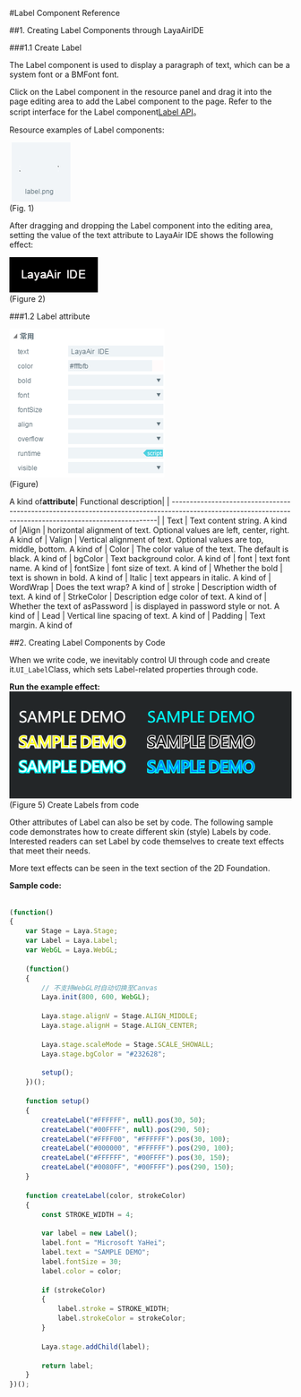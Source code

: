 #Label Component Reference



##1. Creating Label Components through LayaAirIDE

###1.1 Create Label

The Label component is used to display a paragraph of text, which can be a system font or a BMFont font.

Click on the Label component in the resource panel and drag it into the page editing area to add the Label component to the page.
Refer to the script interface for the Label component[Label API](http://layaair.ldc.layabox.com/api/index.html?category=Core&class=laya.ui.Label)。

Resource examples of Label components:



​        ![图片0.png](img/1.png)<br/>
(Fig. 1)

After dragging and dropping the Label component into the editing area, setting the value of the text attribute to LayaAir IDE shows the following effect:

​![图片0.png](img/2.png)<br/>
(Figure 2)



 

 



###1.2 Label attribute

​![图片0.png](img/3.png)<br/>
(Figure)

A kind of**attribute**| Functional description|
| --------------------------------------------------------------------------------------------------------------------------------------------------------|
| Text | Text content string. A kind of
|Align | horizontal alignment of text. Optional values are left, center, right. A kind of
| Valign | Vertical alignment of text. Optional values are top, middle, bottom. A kind of
| Color | The color value of the text. The default is black. A kind of
| bgColor | Text background color. A kind of
| font | text font name. A kind of
| fontSize | font size of text. A kind of
| Whether the bold | text is shown in bold. A kind of
| Italic | text appears in italic. A kind of
| WordWrap | Does the text wrap? A kind of
| stroke | Description width of text. A kind of
| StrkeColor | Description edge color of text. A kind of
| Whether the text of asPassword | is displayed in password style or not. A kind of
| Lead | Vertical line spacing of text. A kind of
| Padding | Text margin. A kind of



 



##2. Creating Label Components by Code

When we write code, we inevitably control UI through code and create it.`UI_Label`Class, which sets Label-related properties through code.

**Run the example effect:**
​![5](img/4.png)<br/>
(Figure 5) Create Labels from code

Other attributes of Label can also be set by code. The following sample code demonstrates how to create different skin (style) Labels by code. Interested readers can set Label by code themselves to create text effects that meet their needs.

More text effects can be seen in the text section of the 2D Foundation.

**Sample code:**


```javascript

(function()
{
	var Stage = Laya.Stage;
	var Label = Laya.Label;
	var WebGL = Laya.WebGL;

	(function()
	{
		// 不支持WebGL时自动切换至Canvas
		Laya.init(800, 600, WebGL);

		Laya.stage.alignV = Stage.ALIGN_MIDDLE;
		Laya.stage.alignH = Stage.ALIGN_CENTER;

		Laya.stage.scaleMode = Stage.SCALE_SHOWALL;
		Laya.stage.bgColor = "#232628";

		setup();
	})();

	function setup()
	{
		createLabel("#FFFFFF", null).pos(30, 50);
		createLabel("#00FFFF", null).pos(290, 50);
		createLabel("#FFFF00", "#FFFFFF").pos(30, 100);
		createLabel("#000000", "#FFFFFF").pos(290, 100);
		createLabel("#FFFFFF", "#00FFFF").pos(30, 150);
		createLabel("#0080FF", "#00FFFF").pos(290, 150);
	}

	function createLabel(color, strokeColor)
	{
		const STROKE_WIDTH = 4;

		var label = new Label();
		label.font = "Microsoft YaHei";
		label.text = "SAMPLE DEMO";
		label.fontSize = 30;
		label.color = color;

		if (strokeColor)
		{
			label.stroke = STROKE_WIDTH;
			label.strokeColor = strokeColor;
		}

		Laya.stage.addChild(label);

		return label;
	}
})();
```








 	